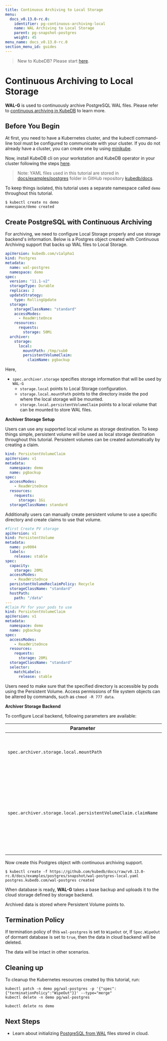 ```yaml
---
title: Continuous Archiving to Local Storage
menu:
  docs_v0.13.0-rc.0:
    identifier: pg-continuous-archiving-local
    name: WAL Archiving to Local Storage
    parent: pg-snapshot-postgres
    weight: 45
menu_name: docs_v0.13.0-rc.0
section_menu_id: guides
---
```


> New to KubeDB? Please start [here](/docs/concepts/README.md).

# Continuous Archiving to Local Storage

**WAL-G** is used to continuously archive PostgreSQL WAL files. Please refer to [continuous archiving in KubeDB](/docs/guides/postgres/snapshot/continuous_archiving.md) to learn more.

## Before You Begin

At first, you need to have a Kubernetes cluster, and the kubectl command-line tool must be configured to communicate with your cluster. If you do not already have a cluster, you can create one by using [minikube](https://github.com/kubernetes/minikube).

Now, install KubeDB cli on your workstation and KubeDB operator in your cluster following the steps [here](/docs/setup/install.md).

> Note: YAML files used in this tutorial are stored in [docs/examples/postgres](https://github.com/kubedb/docs/tree/v0.13.0-rc.0/docs/examples/postgres) folder in GitHub repository [kubedb/docs](https://github.com/kubedb/docs).

To keep things isolated, this tutorial uses a separate namespace called `demo` throughout this tutorial.

```console
$ kubectl create ns demo
namespace/demo created
```

## Create PostgreSQL with Continuous Archiving

For archiving, we need to configure Local Storage properly and use storage backend's information. Below is a Postgres object created with Continuous Archiving support that backs up WAL files to Local Storage.

```yaml
apiVersion: kubedb.com/v1alpha1
kind: Postgres
metadata:
  name: wal-postgres
  namespace: demo
spec:
  version: "11.1-v2"
  storageType: Durable
  replicas: 2
  updateStrategy:
    type: RollingUpdate
  storage:
    storageClassName: "standard"
    accessModes:
      - ReadWriteOnce
    resources:
      requests:
        storage: 50Mi
  archiver:
    storage:
      local:
        mountPath: /tmp/sub0
        persistentVolumeClaim:
          claimName: pgbackup
```

Here,

- `spec.archiver.storage` specifies storage information that will be used by `WAL-G`
  - `storage.local` points to Local Storage configuration.
  - `storage.local.mountPath` points to the directory inside the pod where the local storage will be mounted.
  - `storage.local.persistentVolumeClaim` points to a local volume that can be mounted to store WAL files.

**Archiver Storage Setup**

Users can use any supported local volume as storage destination.
To keep things simple, persistent volume will be used as local storage destination throughout this tutorial.
Persistent volumes can be created automatically by creating a claim.

```yaml
kind: PersistentVolumeClaim
apiVersion: v1
metadata:
  namespace: demo
  name: pgbackup
spec:
  accessModes:
    - ReadWriteOnce
  resources:
    requests:
      storage: 1Gi
  storageClassName: standard
```

Additionally users can manually create persistent volume to use a specific directory and create claims to use that volume.

```yaml
#first Create PV storage
apiVersion: v1
kind: PersistentVolume
metadata:
  name: pv0004
  labels:
    release: stable
spec:
  capacity:
    storage: 20Mi
  accessModes:
    - ReadWriteOnce
  persistentVolumeReclaimPolicy: Recycle
  storageClassName: "standard"
  hostPath:
    path: "/data"
---
#Claim PV for your pods to use
kind: PersistentVolumeClaim
apiVersion: v1
metadata:
  namespace: demo
  name: pgbackup
spec:
  accessModes:
    - ReadWriteOnce
  resources:
    requests:
      storage: 20Mi
  storageClassName: "standard"
  selector:
    matchLabels:
      release: stable
```

Users need to make sure that the specified directory is accessible by pods using the Persistent Volume. Access permissions of file system objects can be altered by commands, such as `chmod -R 777 data`.

**Archiver Storage Backend**

To configure Local backend, following parameters are available:

| Parameter                                                     | Description                                                                                                 |
| ------------------------------------------------------------- | ----------------------------------------------------------------------------------------------------------- |
| `spec.archiver.storage.local.mountPath`                       | `Required`. Path inside the pod where local volume will be mounted                                          |
| `spec.archiver.storage.local.persistentVolumeClaim.claimName` | `Required`. Name of the persistent volume claim that provides local directory where archives will be stored |

Now create this Postgres object with continuous archiving support.

```console
$ kubectl create -f https://github.com/kubedb/docs/raw/v0.13.0-rc.0/docs/examples/postgres/snapshot/wal-postgres-local.yaml
postgres.kubedb.com/wal-postgres created
```

When database is ready, **WAL-G** takes a base backup and uploads it to the cloud storage defined by storage backend.

Archived data is stored where Persistent Volume points to.

## Termination Policy

If termination policy of this `wal-postgres` is set to `WipeOut` or, If `Spec.WipeOut` of dormant database is set to `true`, then the data in cloud backend will be deleted.

The data will be intact in other scenarios.

## Cleaning up

To cleanup the Kubernetes resources created by this tutorial, run:

```console
kubectl patch -n demo pg/wal-postgres -p '{"spec":{"terminationPolicy":"WipeOut"}}' --type="merge"
kubectl delete -n demo pg/wal-postgres

kubectl delete ns demo
```

## Next Steps

- Learn about initializing [PostgreSQL from WAL](/docs/guides/postgres/initialization/script_source.md) files stored in cloud.
